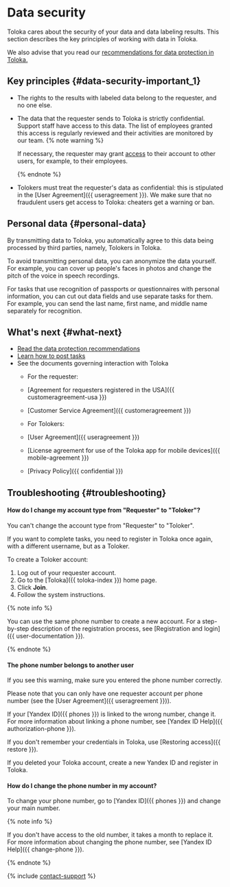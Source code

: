 # Data security

Toloka cares about the security of your data and data labeling results. This section describes the key principles of working with data in Toloka.

We also advise that you read our [recommendations for data protection in Toloka.](protect-your-data.md#protect-from-them)

## Key principles {#data-security-important_1}

- The rights to the results with labeled data belong to the requester, and no one else.
- The data that the requester sends to Toloka is strictly confidential. Support staff have access to this data. The list of employees granted this access is regularly reviewed and their activities are monitored by our team.
    {% note warning %}

    If necessary, the requester may grant [access](multiple-access.md#ul_pyj_v3k_xlb) to their account to other users, for example, to their employees.

    {% endnote %}

- Tolokers must treat the requester's data as confidential: this is stipulated in the [User Agreement]({{ useragreement }}). We make sure that no fraudulent users get access to Toloka: cheaters get a warning or ban.

## Personal data {#personal-data}

By transmitting data to Toloka, you automatically agree to this data being processed by third parties, namely, Tolokers in Toloka.

To avoid transmitting personal data, you can anonymize the data yourself. For example, you can cover up people's faces in photos and change the pitch of the voice in speech recordings.

For tasks that use recognition of passports or questionnaires with personal information, you can cut out data fields and use separate tasks for them. For example, you can send the last name, first name, and middle name separately for recognition.


## What's next {#what-next}

- [Read the data protection recommendations](protect-your-data.md#protect-from-them)
- [Learn how to post tasks](first-project.md#ol_x2q_yb3_wmb)
- See the documents governing interaction with Toloka
    - For the requester:
    - [Agreement for requesters registered in the USA]({{ customeragreement-usa }})
    - [Customer Service Agreement]({{ customeragreement }})

    - For Tolokers:
    - [User Agreement]({{ useragreement }})
    - [License agreement for use of the Toloka app for mobile devices]({{ mobile-agreement }})

    - [Privacy Policy]({{ confidential }})



## Troubleshooting {#troubleshooting}

#### How do I change my account type from "Requester" to "Toloker"?

You can't change the account type from "Requester" to "Toloker".

If you want to complete tasks, you need to register in Toloka once again, with a different username, but as a Toloker.

To create a Toloker account:
1. Log out of your requester account.
1. Go to the [Toloka]({{ toloka-index }}) home page.
1. Click **Join**.
1. Follow the system instructions.

{% note info %}

You can use the same phone number to create a new account. For a step-by-step description of the registration process, see [Registration and login]({{ user-documentation }}).

{% endnote %}

#### The phone number belongs to another user

If you see this warning, make sure you entered the phone number correctly.

Please note that you can only have one requester account per phone number (see the [User Agreement]({{ useragreement }})).

If your [Yandex ID]({{ phones }}) is linked to the wrong number, change it. For more information about linking a phone number, see [Yandex ID Help]({{ authorization-phone }}).

If you don't remember your credentials in Toloka, use [Restoring access]({{ restore }}).

If you deleted your Toloka account, create a new Yandex ID and register in Toloka.

#### How do I change the phone number in my account?

To change your phone number, go to [Yandex ID]({{ phones }}) and change your main number.

{% note info %}

If you don't have access to the old number, it takes a month to replace it. For more information about changing the phone number, see [Yandex ID Help]({{ change-phone }}).

{% endnote %}

{% include [contact-support](../_includes/contact-support-initial-consultation.md) %}